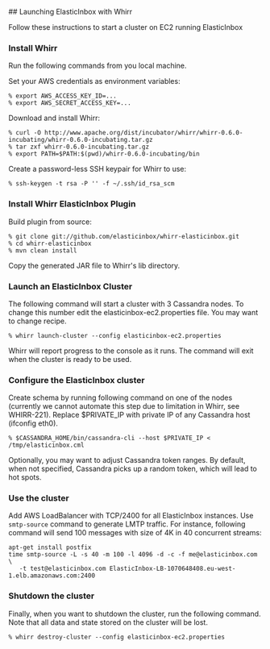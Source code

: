 ## Launching ElasticInbox with Whirr

Follow these instructions to start a cluster on EC2 running ElasticInbox

### Install Whirr

Run the following commands from you local machine.

Set your AWS credentials as environment variables:

```
% export AWS_ACCESS_KEY_ID=...
% export AWS_SECRET_ACCESS_KEY=...
```

Download and install Whirr:

```
% curl -O http://www.apache.org/dist/incubator/whirr/whirr-0.6.0-incubating/whirr-0.6.0-incubating.tar.gz
% tar zxf whirr-0.6.0-incubating.tar.gz
% export PATH=$PATH:$(pwd)/whirr-0.6.0-incubating/bin
```

Create a password-less SSH keypair for Whirr to use:

```
% ssh-keygen -t rsa -P '' -f ~/.ssh/id_rsa_scm
```

### Install Whirr ElasticInbox Plugin

Build plugin from source:

```
% git clone git://github.com/elasticinbox/whirr-elasticinbox.git
% cd whirr-elasticinbox
% mvn clean install
```

Copy the generated JAR file to Whirr's lib directory.

### Launch an ElasticInbox Cluster

The following command will start a cluster with 3 Cassandra nodes. To change this
number edit the elasticinbox-ec2.properties file. You may want to change recipe.

```
% whirr launch-cluster --config elasticinbox-ec2.properties
```

Whirr will report progress to the console as it runs. The command will exit when
the cluster is ready to be used.

### Configure the ElasticInbox cluster

Create schema by running following command on one of the nodes (currently we
cannot automate this step due to limitation in Whirr, see WHIRR-221). Replace 
$PRIVATE_IP with private IP of any Cassandra host (ifconfig eth0).

```
% $CASSANDRA_HOME/bin/cassandra-cli --host $PRIVATE_IP < /tmp/elasticinbox.cml
```

Optionally, you may want to adjust Cassandra token ranges. By default, when not 
specified, Cassandra picks up a random token, which will lead to hot spots.

### Use the cluster

Add AWS LoadBalancer with TCP/2400 for all ElasticInbox instances. Use `smtp-source` 
command to generate LMTP traffic. For instance, following command will send 100 messages
with size of 4K in 40 concurrent streams:

```
apt-get install postfix
time smtp-source -L -s 40 -m 100 -l 4096 -d -c -f me@elasticinbox.com \
   -t test@elasticinbox.com ElasticInbox-LB-1070648408.eu-west-1.elb.amazonaws.com:2400
```

### Shutdown the cluster

Finally, when you want to shutdown the cluster, run the following command. Note
that all data and state stored on the cluster will be lost.

```
% whirr destroy-cluster --config elasticinbox-ec2.properties
```
